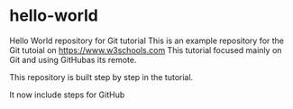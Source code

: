 # hello-world
Hello World repository for Git tutorial
This is an example repository for the Git tutoial on https://www.w3schools.com
This tutorial focused mainly on Git and using GitHubas its remote.

This repository is built step by step in the tutorial.

It now include steps for GitHub

